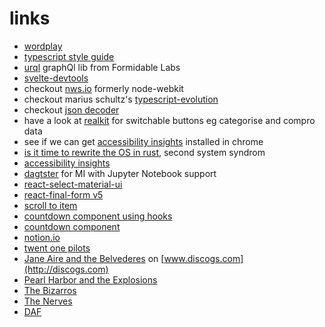 # links

- [wordplay](https://daneden.me/2018/06/27/wordplay/)
- [typescript style guide](https://github.com/palmerhq/typescript)
- [urql](https://formidable.com/blog/2019/urql-2019/) graphQl lib from Formidable Labs
- [svelte-devtools](https://github.com/RedHatter/svelte-devtools)
- checkout [nws.io](https://nwjs.io/) formerly node-webkit
- checkout marius schultz's [typescript-evolution](https://mariusschulz.com/blog/series/typescript-evolution)
- checkout [json decoder](https://dev.to/joanllenas/decoding-json-with-typescript-1jjc)
- have a look at [realkit](https://reakit.io/docs/composition/) for switchable buttons eg categorise and compro data
- see if we can get [accessibility insights](https://accessibilityinsights.io/) installed in chrome
- [is it time to rewrite the OS in rust](https://www.youtube.com/watch?v=HgtRAbE1nBM), second system syndrom
- [accessibility insights](https://accessibilityinsights.io/)
- [dagtster](https://dagster.readthedocs.io/en/0.4.3/) for MI with Jupyter Notebook support
- [react-select-material-ui](https://github.com/iulian-radu-at/react-select-material-ui)
- [react-final-form v5](https://github.com/final-form/react-final-form#helper-libraries)
- [scroll to item](https://www.robinwieruch.de/react-scroll-to-item/)
- [countdown component using hooks](https://upmostly.com/tutorials/build-a-react-timer-component-using-hooks/)
- [countdown component](https://www.florin-pop.com/blog/2019/05/countdown-built-with-react/)
- [notion.io](https://www.notion.so)
- [twent one pilots](https://www.youtube.com/watch?v=eJnQBXmZ7Ek)
- [Jane Aire and the Belvederes](https://www.discogs.com/Jane-Aire-And-The-Belvederes-Jane-Aire-And-The-Belvederes/master/335222) on [www.discogs.com](http://discogs.com)
- [Pearl Harbor and the Explosions](https://www.discogs.com/Pearl-Harbor-And-The-Explosions-Pearl-Harbor-And-The-Explosions/master/134196)
- [The Bizarros](https://www.discogs.com/The-Bizarros-Lady-Doubonette/release/1550388)
- [The Nerves](https://www.discogs.com/The-Nerves-The-Nerves/master/463417)
- [DAF](https://www.discogs.com/Deutsch-Amerikanische-Freundschaft-F%C3%BCnfzehn-Neue-DAF-Lieder/master/25458)
